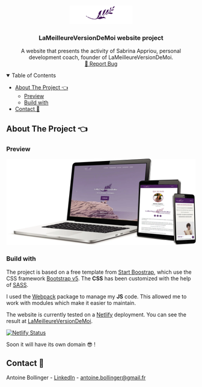 <!-- PROJECT LOGO -->
<p align="center">
  <a href="https://lameilleureversiondemoi.netlify.app/">
    <img src="assets/img/logos/v4/whiteText/purpleLeaf/LMVDM.svg" alt="Logo" height="50">
  </a>

  <h3 align="center">LaMeilleureVersionDeMoi website project</h3>

  <p align="center">
    A website that presents the activity of Sabrina Appriou, personal development coach, founder of LaMeilleureVersionDeMoi.
    <br />
    <a href="https://github.com/antoinebollinger/lameilleureversiondemoi/issues">🐛 Report Bug</a>
  </p>
</p>

<!-- TABLE OF CONTENTS -->

<details open="open">
  <summary>Table of Contents</summary>
  <ul>
    <li>
      <a href="#about-the-project-">About The Project 👈</a>
      <ul>
        <li><a href="#preview">Preview</a></li>
        <li><a href="#build-with">Build with</a></li>
      </ul>
    </li>
    <li><a href="#contact-">Contact 📧</a></li>
  </ul>
</details>

<!-- ABOUT THE PROJECT -->

## About The Project 👈

### Preview

![Preview](assets/img/preview/preview.webp)

### Build with

The project is based on a free template from [Start Boostrap](https://startbootstrap.com/), which use the CSS framework [Bootstrap v5](https://getbootstrap.com/docs/5.0/getting-started/introduction/). The **CSS** has been customized with the help of [SASS](https://sass-lang.com/).

I used the [Webpack](https://webpack.js.org/) package to manage my **JS** code. This allowed me to work with modules which make it easier to maintain.

The website is currently tested on a [Netlify](https://www.netlify.com/) deployment. You can see the result at [LaMeilleureVersionDeMoi](https://lameilleureversiondemoi.netlify.app/).

[![Netlify Status](https://api.netlify.com/api/v1/badges/f49d62bd-6859-4abe-a465-306d84627c4a/deploy-status)](https://lameilleureversiondemoi.netlify.app/)

Soon it will have its own domain 😎 !

<!-- CONTACT -->

## Contact 📧

Antoine Bollinger - [LinkedIn](https://www.linkedin.com/in/antoinebollinger/) - antoine.bollinger@gmail.fr